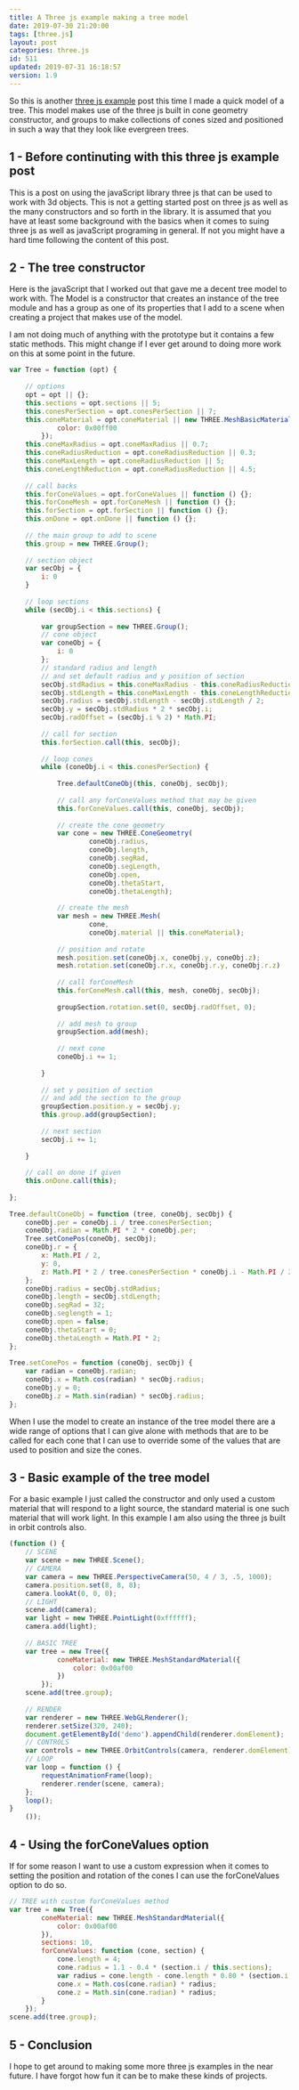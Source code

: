 ```yaml
---
title: A Three js example making a tree model
date: 2019-07-30 21:20:00
tags: [three.js]
layout: post
categories: three.js
id: 511
updated: 2019-07-31 16:18:57
version: 1.9
---
```


So this is another [three js example](https://threejs.org/examples/) post this time I made a quick model of a tree. This model makes use of the three js built in cone geometry constructor, and groups to make collections of cones sized and positioned in such a way that they look like evergreen trees.

<!-- more -->

## 1 - Before continuting with this three js example post

This is a post on using the javaScript library three js that can be used to work with 3d objects. This is not a getting started post on three js as well as the many constructors and so forth in the library. It is assumed that you have at least some background with the basics when it comes to suing three js as well as javaScript programing in general. If not you might have a hard time following the content of this post.

## 2 - The tree constructor

Here is the javaScript that I worked out that gave me a decent tree model to work with. The Model is a constructor that creates an instance of the tree module and has a group as one of its properties that I add to a scene when creating a project that makes use of the model.

I am not doing much of anything with the prototype but it contains a few static methods. This might change if I ever get around to doing more work on this at some point in the future.

```js
var Tree = function (opt) {
 
    // options
    opt = opt || {};
    this.sections = opt.sections || 5;
    this.conesPerSection = opt.conesPerSection || 7;
    this.coneMaterial = opt.coneMaterial || new THREE.MeshBasicMaterial({
            color: 0x00ff00
        });
    this.coneMaxRadius = opt.coneMaxRadius || 0.7;
    this.coneRadiusReduction = opt.coneRadiusReduction || 0.3;
    this.coneMaxLength = opt.coneRadiusReduction || 5;
    this.coneLengthReduction = opt.coneRadiusReduction || 4.5;
 
    // call backs
    this.forConeValues = opt.forConeValues || function () {};
    this.forConeMesh = opt.forConeMesh || function () {};
    this.forSection = opt.forSection || function () {};
    this.onDone = opt.onDone || function () {};
 
    // the main group to add to scene
    this.group = new THREE.Group();
 
    // section object
    var secObj = {
        i: 0
    }
 
    // loop sections
    while (secObj.i < this.sections) {
 
        var groupSection = new THREE.Group();
        // cone object
        var coneObj = {
            i: 0
        };
        // standard radius and length
        // and set default radius and y position of section
        secObj.stdRadius = this.coneMaxRadius - this.coneRadiusReduction * (secObj.i / this.sections);
        secObj.stdLength = this.coneMaxLength - this.coneLengthReduction * (Math.pow(2, secObj.i) - 1) / Math.pow(2, this.sections);
        secObj.radius = secObj.stdLength - secObj.stdLength / 2;
        secObj.y = secObj.stdRadius * 2 * secObj.i;
        secObj.radOffset = (secObj.i % 2) * Math.PI;
 
        // call for section
        this.forSection.call(this, secObj);
 
        // loop cones
        while (coneObj.i < this.conesPerSection) {
 
            Tree.defaultConeObj(this, coneObj, secObj);
 
            // call any forConeValues method that may be given
            this.forConeValues.call(this, coneObj, secObj);
 
            // create the cone geometry
            var cone = new THREE.ConeGeometry(
                    coneObj.radius,
                    coneObj.length,
                    coneObj.segRad,
                    coneObj.segLength,
                    coneObj.open,
                    coneObj.thetaStart,
                    coneObj.thetaLength);
 
            // create the mesh
            var mesh = new THREE.Mesh(
                    cone,
                    coneObj.material || this.coneMaterial);
 
            // position and rotate
            mesh.position.set(coneObj.x, coneObj.y, coneObj.z);
            mesh.rotation.set(coneObj.r.x, coneObj.r.y, coneObj.r.z)
 
            // call forConeMesh
            this.forConeMesh.call(this, mesh, coneObj, secObj);
 
            groupSection.rotation.set(0, secObj.radOffset, 0);
 
            // add mesh to group
            groupSection.add(mesh);
 
            // next cone
            coneObj.i += 1;
 
        }
 
        // set y position of section
        // and add the section to the group
        groupSection.position.y = secObj.y;
        this.group.add(groupSection);
 
        // next section
        secObj.i += 1;
 
    }
 
    // call on done if given
    this.onDone.call(this);
 
};
 
Tree.defaultConeObj = function (tree, coneObj, secObj) {
    coneObj.per = coneObj.i / tree.conesPerSection;
    coneObj.radian = Math.PI * 2 * coneObj.per;
    Tree.setConePos(coneObj, secObj);
    coneObj.r = {
        x: Math.PI / 2,
        y: 0,
        z: Math.PI * 2 / tree.conesPerSection * coneObj.i - Math.PI / 2
    };
    coneObj.radius = secObj.stdRadius;
    coneObj.length = secObj.stdLength;
    coneObj.segRad = 32;
    coneObj.seglength = 1;
    coneObj.open = false;
    coneObj.thetaStart = 0;
    coneObj.thetaLength = Math.PI * 2;
};
 
Tree.setConePos = function (coneObj, secObj) {
    var radian = coneObj.radian;
    coneObj.x = Math.cos(radian) * secObj.radius;
    coneObj.y = 0;
    coneObj.z = Math.sin(radian) * secObj.radius;
};
```

When I use the model to create an instance of the tree model there are a wide range of options that I can give alone with methods that are to be called for each cone that I can use to override some of the values that are used to position and size the cones.

## 3 - Basic example of the tree model

For a basic example I just called the constructor and only used a custom material that will respond to a light source, the standard material is one such material that will work light. In this example I am also using the three js built in orbit controls also.

```js
(function () {
    // SCENE
    var scene = new THREE.Scene();
    // CAMERA
    var camera = new THREE.PerspectiveCamera(50, 4 / 3, .5, 1000);
    camera.position.set(8, 8, 8);
    camera.lookAt(0, 0, 0);
    // LIGHT
    scene.add(camera);
    var light = new THREE.PointLight(0xffffff);
    camera.add(light);
 
    // BASIC TREE
    var tree = new Tree({
            coneMaterial: new THREE.MeshStandardMaterial({
                color: 0x00af00
            })
        });
    scene.add(tree.group);
 
    // RENDER
    var renderer = new THREE.WebGLRenderer();
    renderer.setSize(320, 240);
    document.getElementById('demo').appendChild(renderer.domElement);
    // CONTROLS
    var controls = new THREE.OrbitControls(camera, renderer.domElement);
    // LOOP
    var loop = function () {
        requestAnimationFrame(loop);
        renderer.render(scene, camera);
    };
    loop();
}
    ());
```

## 4 - Using the forConeValues option

If for some reason I want to use a custom expression when it comes to setting the position and rotation of the cones I can use the forConeValues option to do so.

```js
// TREE with custom forConeValues method
var tree = new Tree({
        coneMaterial: new THREE.MeshStandardMaterial({
            color: 0x00af00
        }),
        sections: 10,
        forConeValues: function (cone, section) {
            cone.length = 4;
            cone.radius = 1.1 - 0.4 * (section.i / this.sections);
            var radius = cone.length - cone.length * 0.80 * (section.i / this.sections);
            cone.x = Math.cos(cone.radian) * radius;
            cone.z = Math.sin(cone.radian) * radius;
        }
    });
scene.add(tree.group);
```

## 5 - Conclusion

I hope to get around to making some more three js examples in the near future. I have forgot how fun it can be to make these kinds of projects.
